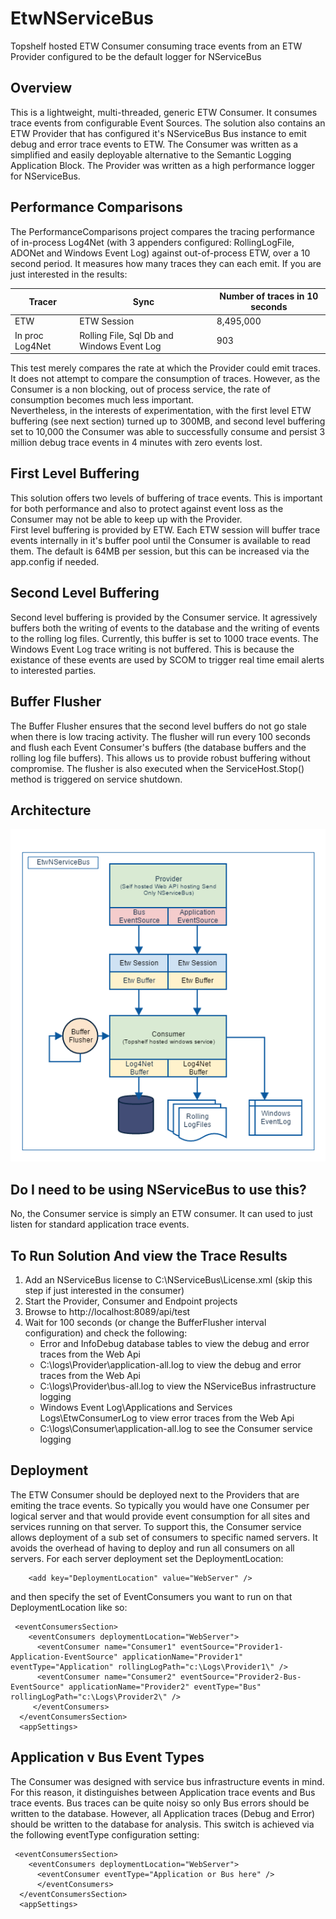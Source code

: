 # EtwNServiceBus

Topshelf hosted ETW Consumer consuming trace events from an ETW Provider configured to be the default logger for NServiceBus

## Overview

This is a lightweight, multi-threaded, generic ETW Consumer. It consumes trace events from configurable Event Sources. The solution also contains an ETW Provider that has configured it's NServiceBus Bus instance to emit debug and error trace events to ETW.
  The Consumer was written as a simplified and easily deployable alternative to the Semantic Logging Application Block. The Provider was written as a high performance logger for NServiceBus.

## Performance Comparisons

The PerformanceComparisons project compares the tracing performance of in-process Log4Net (with 3 appenders configured: RollingLogFile, ADONet and Windows Event Log) against out-of-process ETW, over a 10 second period.  It measures how many traces they can each emit.  If you are just interested in the results:

| Tracer            | Sync                                        | Number of traces in 10 seconds |
| ----------------- | --------------------------------------------|--------------------------------|
| ETW               | ETW Session                                 |8,495,000                       |
| In proc Log4Net   | Rolling File, Sql Db and Windows Event Log  |      903                       |                                  

This test merely compares the rate at which the Provider could emit traces.  It does not attempt to compare the consumption of traces. 
However, as the Consumer is a non blocking, out of process service, the rate of consumption becomes much less important.  
  Nevertheless, in the interests of experimentation, with the first level ETW buffering (see next section) turned up to 300MB, and second level buffering set to 10,000 the Consumer was able to successfully consume and persist 3 million debug trace events in 4 minutes with zero events lost.

## First Level Buffering

This solution offers two levels of buffering of trace events. This is important for both performance and also to protect against event loss as the Consumer may not be able to keep up with the Provider.  
  First level buffering is provided by ETW. Each ETW session will buffer trace events internally in it's buffer pool until the Consumer is available to read them. The default is 64MB per session, but this can be increased via the app.config if needed.

## Second Level Buffering

Second level buffering is provided by the Consumer service. It agressively buffers both the writing of events to the database and the writing of events to the rolling log files. Currently, this buffer is set to 1000 trace events. The Windows Event Log trace writing is not buffered. This is because the existance of these events are used by SCOM to trigger real time email alerts to interested parties.

## Buffer Flusher

The Buffer Flusher ensures that the second level buffers do not go stale when there is low tracing activity. The flusher will run every 100 seconds and flush each Event Consumer's buffers (the database buffers and the rolling log file buffers). This allows us to provide robust buffering without compromise. The flusher is also executed when the ServiceHost.Stop() method is triggered on service shutdown.

## Architecture

![Image of Architecture](https://github.com/seantarogers/EtwNServiceBus/blob/master/ETWNServiceBusArchitecture.png)

## Do I need to be using NServiceBus to use this?

No, the Consumer service is simply an ETW consumer. It can used to just listen for standard application trace events.

## To Run Solution And view the Trace Results

1. Add an NServiceBus license to C:\NServiceBus\License.xml (skip this step if just interested in the consumer)
2. Start the Provider, Consumer and Endpoint projects
3. Browse to http://localhost:8089/api/test
4. Wait for 100 seconds (or change the BufferFlusher interval configuration) and check the following:
    + Error and InfoDebug database tables to view the debug and error traces from the Web Api 
    + C:\logs\Provider\application-all.log to view the debug and error traces from the Web Api 
    + C:\logs\Provider\bus-all.log to view the NServiceBus infrastructure logging
    + Windows Event Log\Applications and Services Logs\EtwConsumerLog to view error traces from the Web Api
    + C:\logs\Consumer\application-all.log to see the Consumer service logging
    
## Deployment

The ETW Consumer should be deployed next to the Providers that are emiting the trace events.  So typically you would have one Consumer per logical server and that would provide event consumption for all sites and services running on that server.
  To support this, the Consumer service allows deployment of a sub set of consumers to specific named servers. It avoids the overhead of having to deploy and run all consumers on all servers.  For each server deployment set the DeploymentLocation:  
```<appSettings>
    <add key="DeploymentLocation" value="WebServer" /> 
```
and then specify the set of EventConsumers you want to run on that DeploymentLocation like so:
```
 <eventConsumersSection>
    <eventConsumers deploymentLocation="WebServer"> 
      <eventConsumer name="Consumer1" eventSource="Provider1-Application-EventSource" applicationName="Provider1" eventType="Application" rollingLogPath="c:\Logs\Provider1\" />     
      <eventConsumer name="Consumer2" eventSource="Provider2-Bus-EventSource" applicationName="Provider2" eventType="Bus" rollingLogPath="c:\Logs\Provider2\" />     
     </eventConsumers>     
  </eventConsumersSection>
  <appSettings>
```
## Application v Bus Event Types

The Consumer was designed with service bus infrastructure events in mind. For this reason, it distinguishes between Application trace events and Bus trace events. Bus traces can be quite noisy so only Bus errors should be written to the database. However, all Application traces (Debug and Error) should be written to the database for analysis.  This switch is achieved via the following eventType configuration setting:
```
 <eventConsumersSection>
    <eventConsumers deploymentLocation="WebServer"> 
      <eventConsumer eventType="Application or Bus here" />
      </eventConsumers>
  </eventConsumersSection>
  <appSettings>

```
